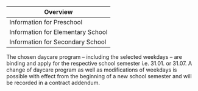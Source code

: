 | Overview |
| --- |
| Information for Preschool | yes |
| Information for Elementary School | no |
| Information for Secondary School | no |

The chosen daycare program – including the selected weekdays – are binding and apply for the respective school semester i.e. 31.01. or 31.07. A change of daycare program as well as modifications of weekdays is possible with effect from the beginning of a new school semester and will be recorded in a contract addendum.